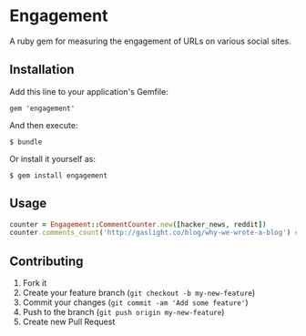 # Engagement

A ruby gem for measuring the engagement of URLs on various social sites.

## Installation

Add this line to your application's Gemfile:

    gem 'engagement'

And then execute:

    $ bundle

Or install it yourself as:

    $ gem install engagement

## Usage

```ruby
counter = Engagement::CommentCounter.new([hacker_news, reddit])
counter.comments_count('http://gaslight.co/blog/why-we-wrote-a-blog') # =>
```

## Contributing

1. Fork it
2. Create your feature branch (`git checkout -b my-new-feature`)
3. Commit your changes (`git commit -am 'Add some feature'`)
4. Push to the branch (`git push origin my-new-feature`)
5. Create new Pull Request
